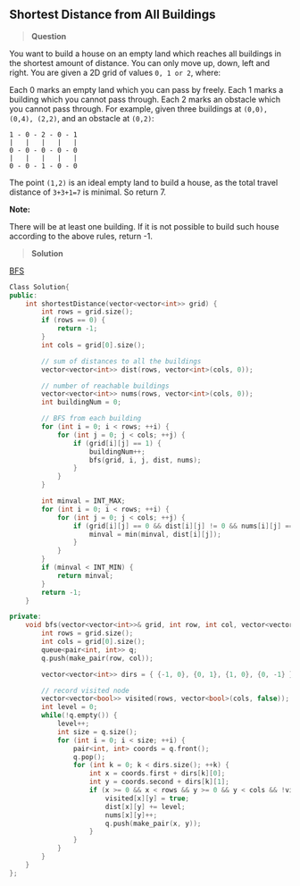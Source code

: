 ## Shortest Distance from All Buildings

>**Question**

You want to build a house on an empty land which reaches all buildings in the shortest amount of distance. You can only move up, down, left and right. You are given a 2D grid of values `0, 1 or 2`, where:

Each 0 marks an empty land which you can pass by freely.
Each 1 marks a building which you cannot pass through.
Each 2 marks an obstacle which you cannot pass through.
For example, given three buildings at `(0,0), (0,4), (2,2)`, and an obstacle at `(0,2)`:
```
1 - 0 - 2 - 0 - 1
|   |   |   |   |
0 - 0 - 0 - 0 - 0
|   |   |   |   |
0 - 0 - 1 - 0 - 0
```
The point `(1,2)` is an ideal empty land to build a house, as the total travel distance of `3+3+1=7` is minimal. So return 7.

**Note:**

There will be at least one building. If it is not possible to build such house according to the above rules, return -1.

>**Solution**

[BFS](https://segmentfault.com/a/1190000004187914)

```c++
Class Solution{
public:
    int shortestDistance(vector<vector<int>> grid) {
        int rows = grid.size();
        if (rows == 0) {
            return -1;
        }
        int cols = grid[0].size();

        // sum of distances to all the buildings
        vector<vector<int>> dist(rows, vector<int>(cols, 0));

        // number of reachable buildings
        vector<vector<int>> nums(rows, vector<int>(cols, 0));
        int buildingNum = 0;

        // BFS from each building
        for (int i = 0; i < rows; ++i) {
            for (int j = 0; j < cols; ++j) {
                if (grid[i][j] == 1) {
                    buildingNum++;
                    bfs(grid, i, j, dist, nums);
                }
            }
        }

        int minval = INT_MAX;
        for (int i = 0; i < rows; ++i) {
            for (int j = 0; j < cols; ++j) {
                if (grid[i][j] == 0 && dist[i][j] != 0 && nums[i][j] == buildingNum) {
                    minval = min(minval, dist[i][j]);
                }
            }
        }
        if (minval < INT_MIN) {
            return minval;
        }
        return -1;
    }

private:
    void bfs(vector<vector<int>>& grid, int row, int col, vector<vector<int>>& dist, vector<vector<int>>& nums) {
        int rows = grid.size();
        int cols = grid[0].size();
        queue<pair<int, int>> q;
        q.push(make_pair(row, col));

        vector<vector<int>> dirs = { {-1, 0}, {0, 1}, {1, 0}, {0, -1} };

        // record visited node
        vector<vector<bool>> visited(rows, vector<bool>(cols, false));
        int level = 0;
        while(!q.empty()) {
            level++;
            int size = q.size();
            for (int i = 0; i < size; ++i) {
                pair<int, int> coords = q.front();
                q.pop();
                for (int k = 0; k < dirs.size(); ++k) {
                    int x = coords.first + dirs[k][0];
                    int y = coords.second + dirs[k][1];
                    if (x >= 0 && x < rows && y >= 0 && y < cols && !visited[x][y] && grid[x][y] == 0) {
                        visited[x][y] = true;
                        dist[x][y] += level;
                        nums[x][y]++;
                        q.push(make_pair(x, y));
                    }
                }
            }
        }
    }
};
```
